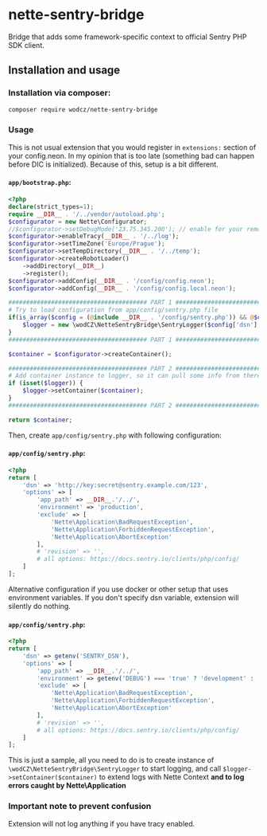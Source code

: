 # nette-sentry-bridge

Bridge that adds some framework-specific context to official Sentry PHP SDK client.

## Installation and usage

### Installation via composer:

```bash
composer require wodcz/nette-sentry-bridge
```

### Usage

This is not usual extension that you would register in `extensions:` section of your config.neon.
In my opinion that is too late (something bad can happen before DIC is initialized).
Because of this, setup is a bit different.

#### `app/bootstrap.php`: 
```php
<?php
declare(strict_types=1);
require __DIR__ . '/../vendor/autoload.php';
$configurator = new Nette\Configurator;
//$configurator->setDebugMode('23.75.345.200'); // enable for your remote IP
$configurator->enableTracy(__DIR__ . '/../log');
$configurator->setTimeZone('Europe/Prague');
$configurator->setTempDirectory(__DIR__ . '/../temp');
$configurator->createRobotLoader()
	->addDirectory(__DIR__)
	->register();
$configurator->addConfig(__DIR__ . '/config/config.neon');
$configurator->addConfig(__DIR__ . '/config/config.local.neon');

####################################### PART 1 #######################################
# Try to load configuration from app/config/sentry.php file
if(is_array($config = (@include __DIR__ . '/config/sentry.php')) && @$config['dsn']){
	$logger = new \wodCZ\NetteSentryBridge\SentryLogger($config['dsn'], @$config['options'] ?: []);
}
####################################### PART 1 #######################################

$container = $configurator->createContainer();

####################################### PART 2 #######################################
# Add container instance to logger, so it can pull some info from there.
if (isset($logger)) {
	$logger->setContainer($container);
}
####################################### PART 2 #######################################

return $container;
```

Then, create `app/config/sentry.php` with following configuration:

#### `app/config/sentry.php`: 
```php
<?php
return [
	'dsn' => 'http://key:secret@sentry.example.com/123',
	'options' => [
		'app_path' => __DIR__.'/../',
		'environment' => 'production',
		'exclude' => [
			'Nette\Application\BadRequestException',
			'Nette\Application\ForbiddenRequestException',
			'Nette\Application\AbortException'
		],
		# 'revision' => '',
		# all options: https://docs.sentry.io/clients/php/config/
	]
];
```

Alternative configuration if you use docker or other setup that uses environment variables. If you don't specify dsn
variable, extension will silently do nothing. 

#### `app/config/sentry.php`: 
```php
<?php
return [
	'dsn' => getenv('SENTRY_DSN'),
	'options' => [
		'app_path' => __DIR__.'/../',
		'environment' => getenv('DEBUG') === 'true' ? 'development' : 'production',
		'exclude' => [
			'Nette\Application\BadRequestException',
			'Nette\Application\ForbiddenRequestException',
			'Nette\Application\AbortException'
		],
		# 'revision' => '',
		# all options: https://docs.sentry.io/clients/php/config/
	]
];
```

This is just a sample, all you need to do is to create instance of `\wodCZ\NetteSentryBridge\SentryLogger` 
to start logging, and call `$logger->setContainer($container)` to extend logs with Nette Context 
**and to log errors caught by Nette\Application**

### Important note to prevent confusion

Extension will not log anything if you have tracy enabled.

